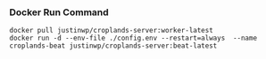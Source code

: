 ### Docker Run Command

```
docker pull justinwp/croplands-server:worker-latest
docker run -d --env-file ./config.env --restart=always  --name croplands-beat justinwp/croplands-server:beat-latest
```
